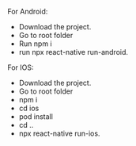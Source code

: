 

For Android:
 - Download the project.
 - Go to root folder
 - Run npm i
 - run npx react-native run-android. 


For IOS:
 - Download the project.
 - Go to root folder
 - npm i
 - cd ios
 - pod install
 - cd ..
 - npx react-native run-ios. 









